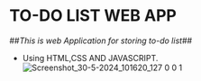 # TO-DO LIST WEB APP #
##_This is web Application for storing to-do list_##
- Using HTML,CSS AND JAVASCRIPT.
![Screenshot_30-5-2024_101620_127 0 0 1](https://github.com/HarishJagdale0/OIBSIP2.3/assets/163445863/94d0177a-a43f-4098-8d11-6c865c7e441e)

